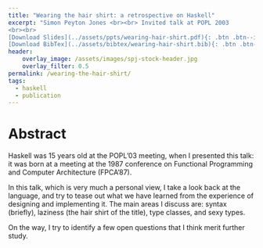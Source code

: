 ```yaml
---
title: "Wearing the hair shirt: a retrospective on Haskell"
excerpt: "Simon Peyton Jones <br><br> Invited talk at POPL 2003
<br><br>
[Download Slides](../assets/ppts/wearing-hair-shirt.pdf){: .btn .btn--info ..btn--large}
[Download BibTex](../assets/bibtex/wearing-hair-shirt.bib){: .btn .btn--info ..btn--large}"
header:
    overlay_image: /assets/images/spj-stock-header.jpg
    overlay_filter: 0.5
permalink: /wearing-the-hair-shirt/
tags:
  - haskell
  - publication
---
```


# Abstract
Haskell was 15 years old at the POPL’03 meeting, when I presented this talk: it was born at a meeting at the 1987 conference on Functional Programming and Computer Architecture (FPCA’87).

In this talk, which is very much a personal view, I take a look back at the language, and try to tease out what we have learned from the experience of designing and implementing it. The main areas I discuss are: syntax (briefly), laziness (the hair shirt of the title), type classes, and sexy types.

On the way, I try to identify a few open questions that I think merit further study.

